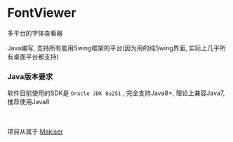 # FontViewer
多平台的字体查看器

Java编写, 支持所有能用Swing框架的平台(因为用的纯Swing界面, 实际上几乎所有桌面平台都支持)

### Java版本要求

软件目前使用的SDK是 `Oracle JDK 8u251` , 完全支持Java8+, 理论上兼容Java7, 推荐使用Java8

</br></br>
项目从属于 [Makiser](https://gitee.com/mksr)
